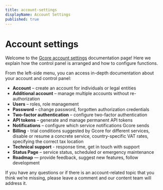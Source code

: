 ```yaml
---
title: account-settings
displayName: Account Settings
published: true
---
```

# Account settings

Welcome to the <a href="https://accounts.gcore.com" target="_blank">Gcore account settings</a> documentation page! Here we explain how the control panel is arranged and how to configure functions.

From the left-side menu, you can access in-depth documentation about your account and control panel:

- **Account** – create an account for individuals or legal entities
- **Additional account** – manage multiple accounts without re-authorization
- **Users** – roles, role management
- **Password** – change password, forgotten authorization credentials
- **Two-factor authentication** – configure two-factor authentication
- **API tokens** – generate and manage permanent API tokens
- **Notifications** – configure which service notifications Gcore sends
- **Billing** - trial conditions suggested by Gcore for different services, disable or resume a concrete service, country-specific VAT rates, specifying the correct tax location
- **Technical support** - response time, get in touch with support
- **Status Page** – service status, scheduled or emergency maintenance
- **Roadmap** — provide feedback, suggest new features, follow development

If you have any questions or if there is an account-related topic that you think we’re missing, please leave a comment and our content team will address it.